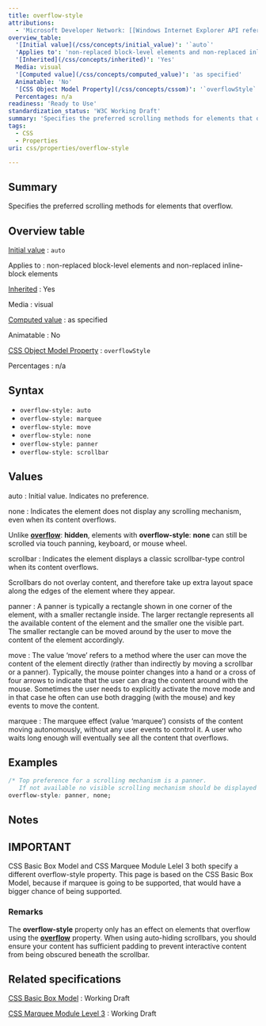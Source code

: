 ```yaml
---
title: overflow-style
attributions:
  - 'Microsoft Developer Network: [[Windows Internet Explorer API reference](http://msdn.microsoft.com/en-us/library/ie/hh828809%28v=vs.85%29.aspx) Article]'
overview_table:
  '[Initial value](/css/concepts/initial_value)': '`auto`'
  'Applies to': 'non-replaced block-level elements and non-replaced inline-block elements'
  '[Inherited](/css/concepts/inherited)': 'Yes'
  Media: visual
  '[Computed value](/css/concepts/computed_value)': 'as specified'
  Animatable: 'No'
  '[CSS Object Model Property](/css/concepts/cssom)': '`overflowStyle`'
  Percentages: n/a
readiness: 'Ready to Use'
standardization_status: 'W3C Working Draft'
summary: 'Specifies the preferred scrolling methods for elements that overflow.'
tags:
  - CSS
  - Properties
uri: css/properties/overflow-style

---
```

## Summary

Specifies the preferred scrolling methods for elements that overflow.

## Overview table

[Initial value](/css/concepts/initial_value)
:   `auto`

Applies to
:   non-replaced block-level elements and non-replaced inline-block elements

[Inherited](/css/concepts/inherited)
:   Yes

Media
:   visual

[Computed value](/css/concepts/computed_value)
:   as specified

Animatable
:   No

[CSS Object Model Property](/css/concepts/cssom)
:   `overflowStyle`

Percentages
:   n/a

## Syntax

-   `overflow-style: auto`
-   `overflow-style: marquee`
-   `overflow-style: move`
-   `overflow-style: none`
-   `overflow-style: panner`
-   `overflow-style: scrollbar`

## Values

auto
:   Initial value. Indicates no preference.

none
:   Indicates the element does not display any scrolling mechanism, even when its content overflows.

Unlike [**overflow**](/css/properties/overflow): **hidden**, elements with **overflow-style**: **none** can still be scrolled via touch panning, keyboard, or mouse wheel.

scrollbar
:   Indicates the element displays a classic scrollbar-type control when its content overflows.

Scrollbars do not overlay content, and therefore take up extra layout space along the edges of the element where they appear.

panner
:   A panner is typically a rectangle shown in one corner of the element, with a smaller rectangle inside. The larger rectangle represents all the available content of the element and the smaller one the visible part. The smaller rectangle can be moved around by the user to move the content of the element accordingly.

move
:   The value ‘move’ refers to a method where the user can move the content of the element directly (rather than indirectly by moving a scrollbar or a panner). Typically, the mouse pointer changes into a hand or a cross of four arrows to indicate that the user can drag the content around with the mouse. Sometimes the user needs to explicitly activate the move mode and in that case he often can use both dragging (with the mouse) and key events to move the content.

marquee
:   The marquee effect (value ‘marquee’) consists of the content moving autonomously, without any user events to control it. A user who waits long enough will eventually see all the content that overflows.

## Examples

``` css
/* Top preference for a scrolling mechanism is a panner.
   If not available no visible scrolling mechanism should be displayed */
overflow-style: panner, none;
```

## Notes

## IMPORTANT

CSS Basic Box Model and CSS Marquee Module Lelel 3 both specify a different overflow-style property. This page is based on the CSS Basic Box Model, because if marquee is going to be supported, that would have a bigger chance of being supported.

### Remarks

The **overflow-style** property only has an effect on elements that overflow using the [**overflow**](/css/properties/overflow) property. When using auto-hiding scrollbars, you should ensure your content has sufficient padding to prevent interactive content from being obscured beneath the scrollbar.

## Related specifications

[CSS Basic Box Model](http://www.w3.org/TR/css3-box/#the-lsquo3)
:   Working Draft

[CSS Marquee Module Level 3](http://www.w3.org/TR/2008/WD-css3-marquee-20080801/#the-overflow-style)
:   Working Draft
